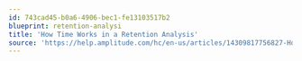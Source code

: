 ```yaml
---
id: 743cad45-b0a6-4906-bec1-fe13103517b2
blueprint: retention-analysi
title: 'How Time Works in a Retention Analysis'
source: 'https://help.amplitude.com/hc/en-us/articles/14309817756827-How-time-works-in-a-retention-analysis'
---
```

